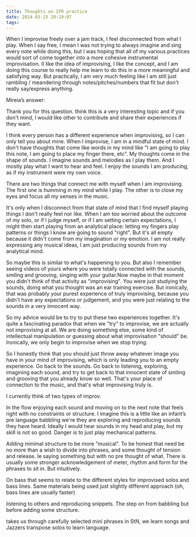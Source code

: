 ```yaml
---
title: Thoughts on IFR practice
date: 2024-03-15 20:19:07
tags:
---
```


When I improvise freely over a jam track, I feel disconnected from what I play. When I say free, I mean I was not trying to always imagine and sing every note while doing this, but I was hoping that all of my various practices would sort of come together into a more cohesive instrumental improvisation. II like the idea of improvising, I like the concept, and I am doing this course to really help me learn to do this in a more meaningful and satisfying way. But practically, I am very much feeling like I am still just rambling / meandering through notes/pitches/numbers that fit but don't really say/express anything.

Mireia’s answer:

Thank you for this question. think this is a very interesting topic and if you don't mind, I would like other to contribute and share their experiences if they want.

I think every person has a different experience when improvising, so I can only tell you about mine. When I improvise, I am in a mindful state of mind. I don't have thoughts that come like words in my mind like "I am going to play this note, I am going to place my finger there, etc". My thoughts come in the shape of sounds. I imagine sounds and melodies as I play them. And I mostly play what I want to hear and feel. I enjoy the sounds I am producing, as if my instrument were my own voice.

There are two things that connect me with myself when I am improvising. The first one is humming in my mind while I play. The other is to close my eyes and focus all my senses in the music.

It's only when I disconnect from that state of mind that I find myself playing things I don't really feel nor like. When I am too worried about the outcome of my solo, or if I judge myself, or if I am setting certain expectations, I might then start playing from an analytical place: letting my fingers play patterns or things I know are going to sound "right". But it's all empty because it didn't come from my imagination or my emotion. I am not really expressing any musical ideas, I am just producing sounds from my analytical mind.

So maybe this is similar to what's happening to you. But also I remember seeing videos of yours where you were totally connected with the sounds, smiling and grooving, singing with your guitar.Now maybe in that moment you didn't think of that activity as "improvising". You were just studying the sounds, doing what you thought was an ear training exercise. But ironically, that was probably your purest experience of truly improvising, because you didn't have any expectations or judgement, and you were just relating to the sounds in a very innocent way.

So my advice would be to try to put these two experiences together. It's quite a fascinating paradox that when we "try" to improvise, we are actually not improvising at all. We are doing something else, some kind of intellectual manipulation or guessing about what improvisation "should" be. Ironically, we only begin to improvise when we stop trying.

So I honestly think that you should just throw away whatever image you have in your mind of improvising, which is only leading you to an empty experience. Go back to the sounds. Go back to listening, exploring, imagining each sound, and try to get back to that innocent state of smiling and grooving that you already know so well. That's your place of connection to the music, and that's what improvising truly is.

I currently think of two types of improv.

In the flow enjoying each sound and moving on to the next note that feels right with no constraints or structure. I imagine this is a little like an infant’s pre language babbling we're they are exploring and reproducing sounds they have heard. Ideally I would hear sounds in my head and play, but my skill is not so good. Danger is to just play mechanical patterns.

Adding minimal structure to be more “musical”. To be honest that need be no more than a wish to divide into phrases, and some thought of tension and release. Ie saying something but with no pre thought of what. There is usually some stronger acknowledgement of meter, rhythm and form for the phrases to sit in. But intuitively.

On bass that seems to relate to the different styles for improvised solos and bass lines. Same materials being used just slightly different approach (oh, bass lines are usually faster)

listening to others and reproducing snippets. The step on from babbling but before adding some structure.

 takes us through carefully selected mini phrases in StN, we learn songs and Jazzers transpose solos to learn language.